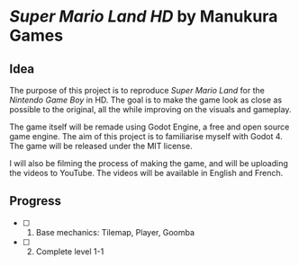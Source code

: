 # _**Super Mario Land HD**_ by Manukura Games

## Idea

The purpose of this project is to reproduce _Super Mario Land_ for the _Nintendo Game Boy_ in HD. The goal is to make the game look as close as possible to the original, all the while improving on the visuals and gameplay.

The game itself will be remade using Godot Engine, a free and open source game engine. The aim of this project is to familiarise myself with Godot 4. The game will be released under the MIT license.

I will also be filming the process of making the game, and will be uploading the videos to YouTube. The videos will be available in English and French.

## Progress

-   [ ] 1. Base mechanics: Tilemap, Player, Goomba
-   [ ] 2. Complete level 1-1
